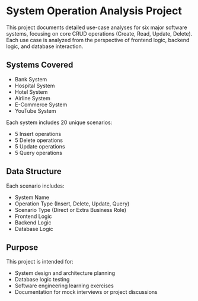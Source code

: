 # System Operation Analysis Project

This project documents detailed use-case analyses for six major software systems, focusing on core CRUD operations
(Create, Read, Update, Delete). Each use case is analyzed from the perspective of frontend logic, backend logic,
and database interaction.

##  Systems Covered
-  Bank System
-  Hospital System
-  Hotel System
-  Airline System
-  E-Commerce System
-  YouTube System

Each system includes 20 unique scenarios:
- 5 Insert operations
- 5 Delete operations
- 5 Update operations
- 5 Query operations

##  Data Structure
Each scenario includes:
- System Name
- Operation Type (Insert, Delete, Update, Query)
- Scenario Type (Direct or Extra Business Role)
- Frontend Logic
- Backend Logic
- Database Logic




##  Purpose
This project is intended for:
- System design and architecture planning
- Database logic testing
- Software engineering learning exercises
- Documentation for mock interviews or project discussions


